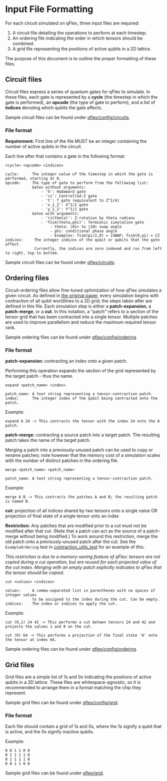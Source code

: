 # Input File Formatting

For each circuit simulated on qFlex, three input files are required:
1. A circuit file detailing the operations to perform at each timestep.
1. An ordering file indicating the order in which tensors should be combined.
1. A grid file representing the positions of active qubits in a 2D lattice.

The purpose of this document is to outline the proper formatting of these files.

## Circuit files

Circuit files express a series of quantum gates for qFlex to simulate. In these
files, each gate is represented by a __cycle__ (the timestep in which the gate
is performed), an __opcode__ (the type of gate to perform), and a list of
__indices__ denoting which qubits the gate affects.

Sample circuit files can be found under [qflex/config/circuits](/config/circuits).

### File format

__Requirement:__ First line of the file MUST be an integer containing the number of active
qubits in the circuit.  

Each line after that contains a gate in the following format:
```
<cycle> <opcode> <indices>

cycle:      The integer value of the timestep in which the gate is performed, starting at 0.
opcode:     The type of gate to perform from the following list:
            Gates without arguments:
                - 'h': Hadamard gate
                - 'cz': Controlled-Z gate
                - 't': T gate (equivalent to Z^1/4)
                - 'x_1_2': X^1/2 gate
                - 'y_1_2': Y^1/2 gate
            Gates with arguments:
                - 'rz(theta)': Z-rotation by theta radians
                - 'fsim(theta,phi)': fermionic simulation gate
                    - theta: |01> to |10> swap angle
                    - phi: conditional phase angle
                    - Examples: fsim(pi/2,0) = iSWAP; fsim(0,pi) = CZ
indices:     The integer indices of the qubit or qubits that the gate affect. 
             Currently, the indices are zero indexed and run from left to right, top to bottom.
```

Sample circuit files can be found under [qflex/circuits](/circuits).

## Ordering files

Circuit-ordering files allow fine-tuned optimization of how qFlex simulates a
given circuit. As defined in
[the original paper](https://arxiv.org/abs/1905.00444), every simulation begins
with contraction of all qubit worldlines to a 2D grid; the steps taken after
are defined in this file. Each simulation step is either a __patch-expansion__, a __patch-merge__, or a __cut__.
In this notation, a "patch" refers to a section of the tensor grid that has been contracted into a single tensor. 
Multiple patches are used to improve parallelism and reduce the maximum required tensor rank.

Sample ordering files can be found under [qflex/config/ordering](/config/ordering).

### File format

__patch-expansion:__ contracting an index onto a given patch.

Performing this operation expands the section of the grid represented by the
target patch - thus the name.
```
expand <patch_name> <index>

patch_name: A text string representing a tensor-contraction patch.
index:      The integer index of the qubit being contracted onto the patch.
```
Example:
```
expand A 24 -> This contracts the tensor with the index 24 onto the A patch.
```

__patch-merge:__ contracting a source patch into a target patch. The resulting
                 patch takes the name of the target patch.

Merging a patch into a previously-unused patch can be used to copy or rename
patches; note however that the memory cost of a simulation scales with the
number of distinct patches in the ordering file.
```
merge <patch_name> <patch_name>

patch_name: A text string representing a tensor-contraction patch.
```
Example:
```
merge A B -> This contracts the patches A and B; the resulting patch is named B.
```

__cut:__ projection of all indices shared by two tensors onto a single value
         OR projection of final state of a single tensor onto an index

__Restriction:__ Any patches that are modified prior to a cut must not be
modified after that cut. (Note that a patch can act as the source of a
patch-merge without being modified.) To work around this restriction, merge the
old patch onto a previously-unused patch after the cut. See the
`ExampleOrdering` test in [contraction_utils_test](/tests/src/contraction_utils_test.cpp)
for an example of this.

*This restriction is due to a memory-saving feature of qFlex: tensors are not
copied during a cut operation, but are reused for each projected value of the
cut index. Merging with an empty patch explicitly indicates to qFlex that the
tensor should be copied.*
```
cut <values> <indices>

values:     A comma-separated list in parentheses with no spaces of integer values
            to be assigned to the index during the cut. Can be empty.
indices:    The index or indices to apply the cut.
```
Example:
```
cut (0,1) 24 42 -> This performs a cut betwen tensors 24 and 42 and projects the values 1 and 0 on the cut.

cut (0) 64 -> This performs a projection of the final state '0' onto the tensor at index 64.
```

Sample ordering files can be found under [qflex/config/ordering](/config/ordering).



## Grid files

Grid files are a simple list of 1s and 0s indicating the positions of active
qubits in a 2D lattice. These files are whitespace-agnostic, so it is
recommended to arrange them in a format matching the chip they represent.

Sample grid files can be found under [qflex/config/grid](/config/grid).

### File format

Each file should contain a grid of 1s and 0s, where the 1s signify a qubit
that is active, and the 0s signify inactive qubits.

Example:
```
0 0 1 1 0 0
0 1 1 1 1 0
0 1 1 1 1 0
0 0 1 1 0 0
```

Sample grid files can be found under [qflex/grid](/grid).



